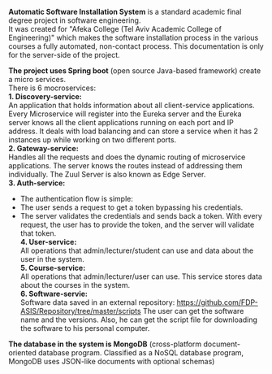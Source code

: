 **Automatic Software Installation System** is a standard academic final degree project in software engineering. <br />
It was created for "Afeka College (Tel Aviv Academic College of Engineering)" which makes the software installation process in the various 
courses a fully automated, non-contact process.
This documentation is only for the server-side of the project. <br />

**The project uses Spring boot** (open source Java-based framework) create a micro services. <br />
There is 6 mocroservices: <br />
**1. Discovery-service:** <br />
   An application that holds information about all client-service applications. 
   Every Microservice will register into the Eureka server and the Eureka server knows all the client applications running 
   on each port and IP address. It deals with load balancing and can store a service when it has 2 instances up while working on two different ports. <br />
**2. Gateway-service:** <br />
   Handles all the requests and does the dynamic routing of microservice applications. 
   The server knows the routes instead of addressing them individually. The Zuul Server is also known as Edge Server. <br />
**3. Auth-service:** <br />
   * The authentication flow is simple:
   * The user sends a request to get a token bypassing his credentials.
   * The server validates the credentials and sends back a token. With every request, the user has to provide the token, and the server will validate that token. <br />
**4. User-service:** <br />
   All operations that admin/lecturer/student can use and data about the user in the system. <br />
**5. Course-service:** <br />
   All operations that admin/lecturer/user can use. 
   This service stores data about the courses in the system. <br />
**6. Software-servie:** <br />
   Software data saved in an external repository: https://github.com/FDP-ASIS/Repository/tree/master/scripts
   The user can get the software name and the versions. Also, he can get the script file for downloading the software to his personal computer. <br />

**The database in the system is MongoDB** (cross-platform document-oriented database program. 
Classified as a NoSQL database program, MongoDB uses JSON-like documents with optional schemas)
